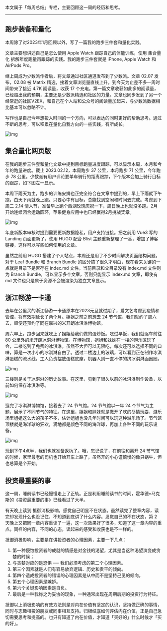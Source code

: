 
本文属于「每周总结」专栏，主要回顾这一周的经历和思考。

---

## 跑步装备和量化

本周除了对2023年1月回顾以外，写了一篇我的跑步三件套和量化实践。

文章主要想讲述自己是怎么使用 Apple Watch 跟踪自己的体能训练，使用 集合量化 拆解年度跑量再跟踪的实践。我的跑步三件套就是 iPhone, Apple Watch 和 AirPods Pro。

继上周成为少数派作者后，将文章通过社区通道发布到了少数派。文章 02.07 发布，02.08 被 Matrix 精选，接着文章浏览量直线上升，到今天为止差不多一周时间带来了接近 4.7K 阅读量，收获 17 个充电。第一篇文章收获如此多的阅读量，已经超出我的预期，主要还是少数派精选和社区的力量。文章也同步发到了另一个经常逛的社区V2EX，和自己在个人站和公众号的阅读量加起来，与少数派数据相比基本可以忽略不计。

写作也是自己今年想投入时间的一个方向，可以表达的同时更好的帮助思考。通过不断的思考，可以积累在量化自我方向的一些实践，有所成长。

![img](https://cdn.nlark.com/yuque/0/2023/png/177619/1676209616833-4079b6d4-65d8-434a-b9a0-cfec2a5d2113.png)

## 集合量化网页版

在我的跑步三件套和量化文章中提到目标跑量进度跟踪，可以显示本周，本月和今年的跑量进度。截止 2023.02.12，本周跑步 37 公里，本月跑步 71 公里，今年跑步 78 公里。少数派有用户评论要单车骑行的距离跟踪，下个版本会加上骑行目标的跟踪，如下图左一显示。

本周下雨天为主，跑步的训练安排也正完全符合在文章中提到的，早上下雨就下午跑，白天下雨就晚上跑。只要心中有目标，总能找到空闲和时间去完成。考虑到下周二 2.14 情人节，准备早上跑个西湖玫瑰庆祝一下，周日晚上也就没多跑。2月开始连续闭合运动圆环，苹果健身应用中也已经赢得2月挑战奖章。

![img](https://cdn.nlark.com/yuque/0/2023/png/177619/1676211584520-cb0870ba-8fd3-473e-a09e-5dfdb231d8e4.png)

年底新版本审核时提到需要更新数据隐私，用户支持链接。把之前用 Vue3 写的 Landing 页面更新了，使用 HUGO 配合 Blist 主题重新整理了一番，增加了博客链接，这样可以写些如何使用的文章。

虽然之前用 HUGO 搭建了个人站点，本周还是用了不少时间解决页面结构问题。对于 Leaf Bundle 和 Branch Bundle 的区分搞了很久才明白，现在看来关键的一点就是目录下是否存在 index.md 文件。当前目录和父目录没有 index.md 文件则为 Branch Bundle，可以显示多个文章，否则只能显示 index.md 文章，即使有 md 文件也只是属于资源不会被渲染为独立文章显示。

## 浙江畅游一卡通

去年在公里买的浙江畅游一卡通原本在2023元旦就过期了，爱文艺考虑到疫情和管控，将有效期延长了两个月。姐姐之前之前想去 24 节气馆，我们就约了周六去，顺便还预约了同在嘉兴的米开朗冰淇淋博物馆。

周六早上，跑步回来就吃上了姐姐给我们做的蛋炒饭。吃过早饭，我们就驱车前往80 公里外的米开朗冰淇淋博物馆。在博物馆，姐姐和妹妹在一楼的游乐区玩了会，二楼吃到了免费的冰淇淋，虽然不大但可以无限吃，每次还可以选择不同的口味，算是一次小小的冰淇淋自由了。透过二楼边上的玻璃，可以看到正在制作冰淇淋蛋糕的流水线，工人负责摆放蛋糕底座，机器人则一直不停的挤冰淇淋画圈圈。

![img](https://cdn.nlark.com/yuque/0/2023/png/177619/1676213045511-8dc76df4-da4b-412f-89ed-5b561646c69f.png)

三楼则是关于冰淇淋的历史故事。在这里，见到了很久以前的冰淇淋制作设备，以前如何保存冰淇淋等。

![img](https://cdn.nlark.com/yuque/0/2023/png/177619/1676213351506-50f00d24-0ab8-4a7f-8e24-1377a563ba26.png)

逛完了冰淇淋博物馆，接着去了 24 节气馆。24 节气馆以一年 24 个节气为主题，展示了不同节气的特征。在这里，姐姐和妹妹就是撒开了欢的尽情玩耍，游乐场里姐姐这么大的孩子不多，估计姐姐也没几年时间可以玩这种游乐场了。节气馆顶楼就是海洋球的狂欢，满地都是颜色不同的海洋球，再加上各种不同的玩乐设备。

![img](https://cdn.nlark.com/yuque/0/2023/png/177619/1676213871588-3aa0883b-1d2b-4b17-abda-658c3c001e74.png)

玩到下午4点半，我们也就准备返杭了。哦，忘记说了，在前往和离开 24 节气馆的时候，家里最老的司机也开始开车上路了，虽然开的小心谨慎慢的像只蜗牛，但也总算是个开始。

## 投资最重要的事

这一周，睡前读书已经慢慢走上了正轨。正是利用睡前读书的时间，霍华德•马克斯的《投资最重要的事》已经看过了大半。

有天晚上读到 抵御消极影响，感觉自己明显不在状态。虽然读完了整章内容，读完却发现什么也没记住，不知道到底讲了什么内容。发觉自己的不在状态，第 2 天晚上又把同一章内容重读了一遍，这一次效果好了很多，知道了这一章内容的重点。同样的内容，不同的心态，读起来的感受和收获也是不一样的。

抵御消极影响，主要是在讲投资者的心理因素，主要一下几点：

1. 第一种侵蚀投资者的成就的情感是对金钱的渴望，尤其是当这种渴望演变成贪婪的时候；
2. 与贪婪对应的是恐惧  --- 我们必须考虑的第二个心理因素。
3. 第三个因素就是人们有容易放弃逻辑、历史和贵干的倾向。
4. 第四个造成投资者的错误的心理因素是从中而不是坚持己见的倾向。
5. 第五个心理因素是嫉妒。
6. 第六个关键影响因素是自负。
7. 最后是一种我称之为妥协的现象，一种通常出现在周期后期的投资行为特征。

抵御以上消极影响的有效方法则是对内在价值有坚定的认识，坚持做正确的事情，同时与志趣相投的朋友或同事相互支持。归根结底如何评估内在价值，正是自己急切需要思考和提高的。也只有知道了内在价值，才知道「买好的」什么时候才「买的好」。
